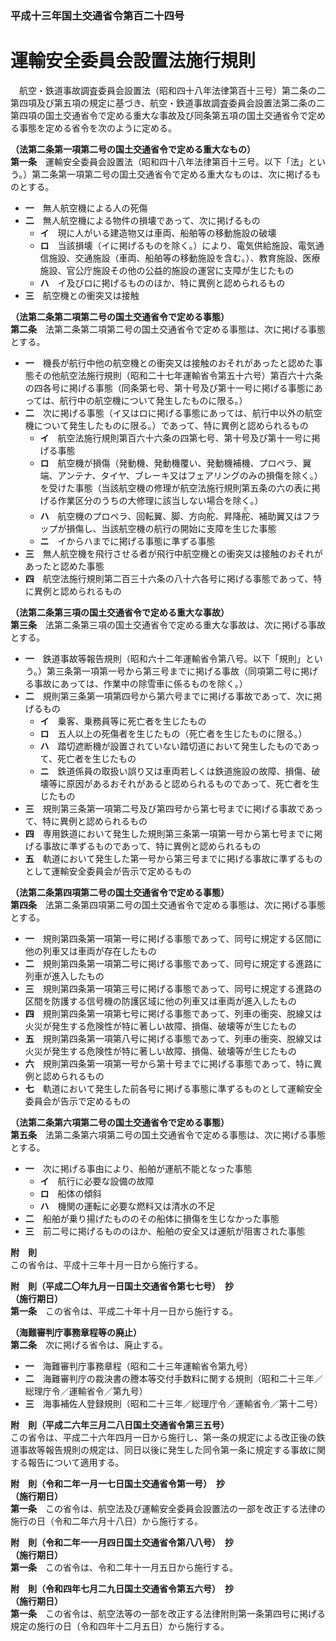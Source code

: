 ### 平成十三年国土交通省令第百二十四号  
# 運輸安全委員会設置法施行規則  
　航空・鉄道事故調査委員会設置法（昭和四十八年法律第百十三号）第二条の二第四項及び第五項の規定に基づき、航空・鉄道事故調査委員会設置法第二条の二第四項の国土交通省令で定める重大な事故及び同条第五項の国土交通省令で定める事態を定める省令を次のように定める。  
  
**（法第二条第一項第二号の国土交通省令で定める重大なもの）**  
**第一条**　運輸安全委員会設置法（昭和四十八年法律第百十三号。以下「法」という。）第二条第一項第二号の国土交通省令で定める重大なものは、次に掲げるものとする。  
* **一**　無人航空機による人の死傷  
* **二**　無人航空機による物件の損壊であって、次に掲げるもの  
	* **イ**　現に人がいる建造物又は車両、船舶等の移動施設の破壊  
	* **ロ**　当該損壊（イに掲げるものを除く。）により、電気供給施設、電気通信施設、交通施設（車両、船舶等の移動施設を含む。）、教育施設、医療施設、官公庁施設その他の公益的施設の運営に支障が生じたもの  
	* **ハ**　イ及びロに掲げるもののほか、特に異例と認められるもの  
* **三**　航空機との衝突又は接触  
  
**（法第二条第二項第二号の国土交通省令で定める事態）**  
**第二条**　法第二条第二項第二号の国土交通省令で定める事態は、次に掲げる事態とする。  
* **一**　機長が航行中他の航空機との衝突又は接触のおそれがあったと認めた事態その他航空法施行規則（昭和二十七年運輸省令第五十六号）第百六十六条の四各号に掲げる事態（同条第七号、第十号及び第十一号に掲げる事態にあっては、航行中の航空機について発生したものに限る。）  
* **二**　次に掲げる事態（イ又はロに掲げる事態にあっては、航行中以外の航空機について発生したものに限る。）であって、特に異例と認められるもの  
	* **イ**　航空法施行規則第百六十六条の四第七号、第十号及び第十一号に掲げる事態  
	* **ロ**　航空機が損傷（発動機、発動機覆い、発動機補機、プロペラ、翼端、アンテナ、タイヤ、ブレーキ又はフェアリングのみの損傷を除く。）を受けた事態（当該航空機の修理が航空法施行規則第五条の六の表に掲げる作業区分のうちの大修理に該当しない場合を除く。）  
	* **ハ**　航空機のプロペラ、回転翼、脚、方向<ruby>舵<rt>だ</rt></ruby>、昇降<ruby>舵<rt>だ</rt></ruby>、補助翼又はフラップが損傷し、当該航空機の航行の開始に支障を生じた事態  
	* **ニ**　イからハまでに掲げる事態に準ずる事態  
* **三**　無人航空機を飛行させる者が飛行中航空機との衝突又は接触のおそれがあったと認めた事態  
* **四**　航空法施行規則第二百三十六条の八十六各号に掲げる事態であって、特に異例と認められるもの  
  
**（法第二条第三項の国土交通省令で定める重大な事故）**  
**第三条**　法第二条第三項の国土交通省令で定める重大な事故は、次に掲げる事故とする。  
* **一**　鉄道事故等報告規則（昭和六十二年運輸省令第八号。以下「規則」という。）第三条第一項第一号から第三号までに掲げる事故（同項第二号に掲げる事故にあっては、作業中の除雪車に係るものを除く。）  
* **二**　規則第三条第一項第四号から第六号までに掲げる事故であって、次に掲げるもの  
	* **イ**　乗客、乗務員等に死亡者を生じたもの  
	* **ロ**　五人以上の死傷者を生じたもの（死亡者を生じたものに限る。）  
	* **ハ**　踏切遮断機が設置されていない踏切道において発生したものであって、死亡者を生じたもの  
	* **ニ**　鉄道係員の取扱い誤り又は車両若しくは鉄道施設の故障、損傷、破壊等に原因があるおそれがあると認められるものであって、死亡者を生じたもの  
* **三**　規則第三条第一項第二号及び第四号から第七号までに掲げる事故であって、特に異例と認められるもの  
* **四**　専用鉄道において発生した規則第三条第一項第一号から第七号までに掲げる事故に準ずるものであって、特に異例と認められるもの  
* **五**　軌道において発生した第一号から第三号までに掲げる事故に準ずるものとして運輸安全委員会が告示で定めるもの  
  
**（法第二条第四項第二号の国土交通省令で定める事態）**  
**第四条**　法第二条第四項第二号の国土交通省令で定める事態は、次に掲げる事態とする。  
* **一**　規則第四条第一項第一号に掲げる事態であって、同号に規定する区間に他の列車又は車両が存在したもの  
* **二**　規則第四条第一項第二号に掲げる事態であって、同号に規定する進路に列車が進入したもの  
* **三**　規則第四条第一項第三号に掲げる事態であって、同号に規定する進路の区間を防護する信号機の防護区域に他の列車又は車両が進入したもの  
* **四**　規則第四条第一項第七号に掲げる事態であって、列車の衝突、脱線又は火災が発生する危険性が特に著しい故障、損傷、破壊等が生じたもの  
* **五**　規則第四条第一項第八号に掲げる事態であって、列車の衝突、脱線又は火災が発生する危険性が特に著しい故障、損傷、破壊等が生じたもの  
* **六**　規則第四条第一項第一号から第十号までに掲げる事態であって、特に異例と認められるもの  
* **七**　軌道において発生した前各号に掲げる事態に準ずるものとして運輸安全委員会が告示で定めるもの  
  
**（法第二条第六項第二号の国土交通省令で定める事態）**  
**第五条**　法第二条第六項第二号の国土交通省令で定める事態は、次に掲げる事態とする。  
* **一**　次に掲げる事由により、船舶が運航不能となった事態  
	* **イ**　航行に必要な設備の故障  
	* **ロ**　船体の傾斜  
	* **ハ**　機関の運転に必要な燃料又は清水の不足  
* **二**　船舶が乗り揚げたもののその船体に損傷を生じなかった事態  
* **三**　前二号に掲げるもののほか、船舶の安全又は運航が阻害された事態  
  
**附　則**  
この省令は、平成十三年十月一日から施行する。  
  
**附　則（平成二〇年九月一日国土交通省令第七七号）　抄**  
**（施行期日）**  
**第一条**　この省令は、平成二十年十月一日から施行する。  
  
**（海難審判庁事務章程等の廃止）**  
**第二条**　次に掲げる省令は、廃止する。  
* **一**　海難審判庁事務章程（昭和二十三年運輸省令第九号）  
* **二**　海難審判庁の裁決書の謄本等交付手数料に関する規則（昭和二十三年／総理庁令／運輸省令／第九号）  
* **三**　海事補佐人登録規則（昭和二十三年／総理庁令／運輸省令／第十二号）  
  
**附　則（平成二六年三月二八日国土交通省令第三五号）**  
この省令は、平成二十六年四月一日から施行し、第一条の規定による改正後の鉄道事故等報告規則の規定は、同日以後に発生した同令第一条に規定する事故に関する報告について適用する。  
  
**附　則（令和二年一月一七日国土交通省令第一号）　抄**  
**（施行期日）**  
**第一条**　この省令は、航空法及び運輸安全委員会設置法の一部を改正する法律の施行の日（令和二年六月十八日）から施行する。  
  
**附　則（令和二年一一月四日国土交通省令第八八号）　抄**  
**（施行期日）**  
**第一条**　この省令は、令和二年十一月五日から施行する。  
  
**附　則（令和四年七月二九日国土交通省令第五六号）　抄**  
**（施行期日）**  
**第一条**　この省令は、航空法等の一部を改正する法律附則第一条第四号に掲げる規定の施行の日（令和四年十二月五日）から施行する。  
  
